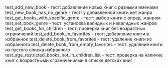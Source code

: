 test_add_new_book - тест: добавление новых книг с разными именами
test_new_book_has_no_genre - тест: у добавленной книги нет жанра
test_get_books_with_specific_genre - тест: выбор книги с опред. жанром
test_set_book_genre - тест: установка валидных и невалидных жанров
test_get_books_for_children - тест: проверка книг без возрастных ограничений
test_add_book_in_favorites - тест: добавление книги в избранное
test_delete_book_from_favorites - тест: удаление книги из избранного
test_delete_book_from_empty_favorites - тест: удаление книги из пустого списка избранного
test_age_restricted_books_not_in_children_list - тест: проверка на наличие книг с возрастными ограничениями в списке детских книг
